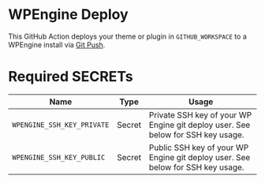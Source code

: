 # WPEngine Deploy

This GitHub Action deploys your theme or plugin in `GITHUB_WORKSPACE` to a WPEngine install via [Git Push](https://wpengine.com/git/). 

# Required SECRETs

| Name | Type | Usage |
|-|-|-|
| `WPENGINE_SSH_KEY_PRIVATE` | Secret | Private SSH key of your WP Engine git deploy user. See below for SSH key usage. |
|  `WPENGINE_SSH_KEY_PUBLIC` | Secret | Public SSH key of your WP Engine git deploy user. See below for SSH key usage. |